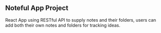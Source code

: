 ## Noteful App Project

React App using RESTful API to supply notes and their folders, users can add both their own notes and folders for tracking ideas.
